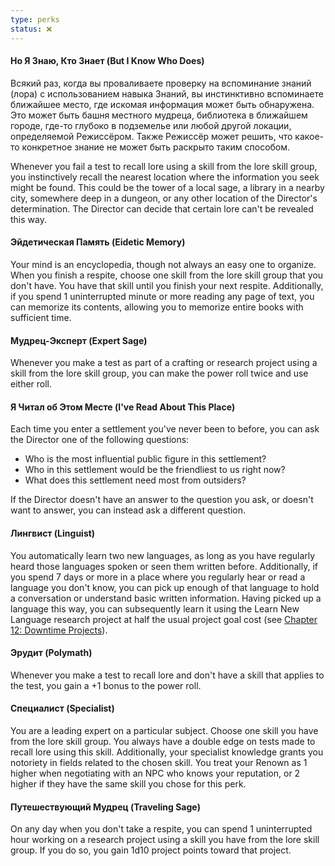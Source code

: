```yaml
---
type: perks
status: ❌
---
```

#### Но Я Знаю, Кто Знает (But I Know Who Does)

Всякий раз, когда вы проваливаете проверку на вспоминание знаний (лора) с использованием навыка Знаний, вы инстинктивно вспоминаете ближайшее место, где искомая информация может быть обнаружена. Это может быть башня местного мудреца, библиотека в ближайшем городе, где-то глубоко в подземелье или любой другой локации, определяемой Режиссёром. Также Режиссёр может решить, что какое-то конкретное знание не может быть раскрыто таким способом.

Whenever you fail a test to recall lore using a skill from the lore skill group, you instinctively recall the nearest location where the information you seek might be found. This could be the tower of a local sage, a library in a nearby city, somewhere deep in a dungeon, or any other location of the Director's determination. The Director can decide that certain lore can't be revealed this way.

#### Эйдетическая Память (Eidetic Memory)

Your mind is an encyclopedia, though not always an easy one to organize. When you finish a respite, choose one skill from the lore skill group that you don't have. You have that skill until you finish your next respite. Additionally, if you spend 1 uninterrupted minute or more reading any page of text, you can memorize its contents, allowing you to memorize entire books with sufficient time.

#### Мудрец-Эксперт (Expert Sage)

Whenever you make a test as part of a crafting or research project using a skill from the lore skill group, you can make the power roll twice and use either roll.


#### Я Читал об Этом Месте (I've Read About This Place)

Each time you enter a settlement you've never been to before, you can ask the Director one of the following questions:

- Who is the most influential public figure in this settlement?
- Who in this settlement would be the friendliest to us right now?
- What does this settlement need most from outsiders?

If the Director doesn't have an answer to the question you ask, or doesn't want to answer, you can instead ask a different question.


#### Лингвист (Linguist)

You automatically learn two new languages, as long as you have regularly heard those languages spoken or seen them written before. Additionally, if you spend 7 days or more in a place where you regularly hear or read a language you don't know, you can pick up enough of that language to hold a conversation or understand basic written information. Having picked up a language this way, you can subsequently learn it using the Learn New Language research project at half the usual project goal cost (see [Chapter 12: Downtime Projects](#page-307-2)).

#### Эрудит (Polymath)

Whenever you make a test to recall lore and don't have a skill that applies to the test, you gain a +1 bonus to the power roll.


#### Специалист (Specialist)

You are a leading expert on a particular subject. Choose one skill you have from the lore skill group. You always have a double edge on tests made to recall lore using this skill. Additionally, your specialist knowledge grants you notoriety in fields related to the chosen skill. You treat your Renown as 1 higher when negotiating with an NPC who knows your reputation, or 2 higher if they have the same skill you chose for this perk.


#### Путешествующий Мудрец (Traveling Sage)

On any day when you don't take a respite, you can spend 1 uninterrupted hour working on a research project using a skill you have from the lore skill group. If you do so, you gain 1d10 project points toward that project.



